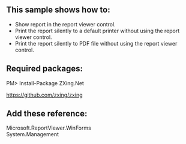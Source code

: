 ## This sample shows how to:

- Show report in the  report viewer control.
- Print the report silently to a default printer without using the report viewer control.
- Print the report silently to PDF file without using the report viewer control.

## Required packages:

PM&gt; Install-Package ZXing.Net

https://github.com/zxing/zxing

## Add these reference:

Microsoft.ReportViewer.WinForms  
System.Management  
